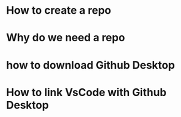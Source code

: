 # How to create a repo

# Why do we need a repo

# how to download Github Desktop

# How to link VsCode with Github Desktop
